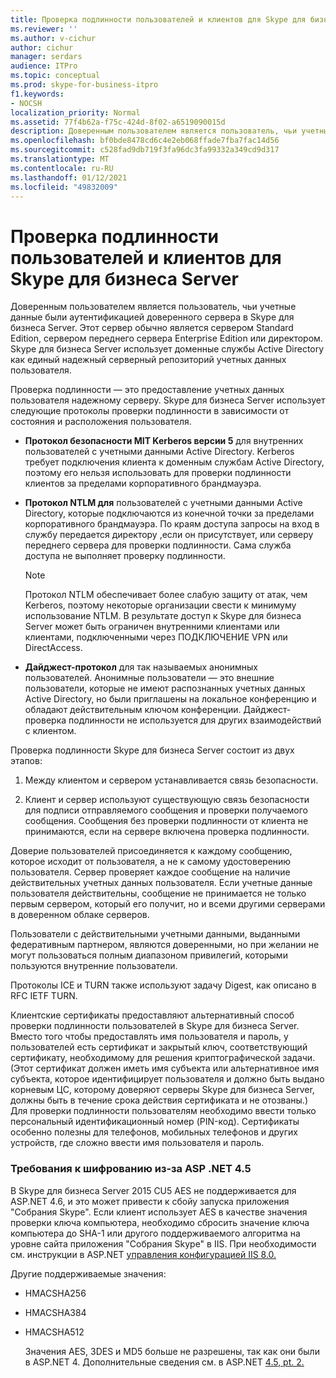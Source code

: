 ```yaml
---
title: Проверка подлинности пользователей и клиентов для Skype для бизнеса Server
ms.reviewer: ''
ms.author: v-cichur
author: cichur
manager: serdars
audience: ITPro
ms.topic: conceptual
ms.prod: skype-for-business-itpro
f1.keywords:
- NOCSH
localization_priority: Normal
ms.assetid: 77f4b62a-f75c-424d-8f02-a6519090015d
description: Доверенным пользователем является пользователь, чьи учетные данные были аутентификацией доверенного сервера в Skype для бизнеса Server. Этот сервер обычно является сервером Standard Edition, сервером переднего сервера Enterprise Edition или директором. Skype для бизнеса Server использует доменные службы Active Directory как единый надежный серверный репозиторий учетных данных пользователя.
ms.openlocfilehash: bf0bde8478cd6c4e2eb068ffade7fba7fac14d56
ms.sourcegitcommit: c528fad9db719f3fa96dc3fa99332a349cd9d317
ms.translationtype: MT
ms.contentlocale: ru-RU
ms.lasthandoff: 01/12/2021
ms.locfileid: "49832009"
---
```

# <a name="user-and-client-authentication-for-skype-for-business-server"></a>Проверка подлинности пользователей и клиентов для Skype для бизнеса Server
 
Доверенным пользователем является пользователь, чьи учетные данные были аутентификацией доверенного сервера в Skype для бизнеса Server. Этот сервер обычно является сервером Standard Edition, сервером переднего сервера Enterprise Edition или директором. Skype для бизнеса Server использует доменные службы Active Directory как единый надежный серверный репозиторий учетных данных пользователя.
  
Проверка подлинности — это предоставление учетных данных пользователя надежному серверу. Skype для бизнеса Server использует следующие протоколы проверки подлинности в зависимости от состояния и расположения пользователя.
  
- **Протокол безопасности MIT Kerberos версии 5** для внутренних пользователей с учетными данными Active Directory. Kerberos требует подключения клиента к доменным службам Active Directory, поэтому его нельзя использовать для проверки подлинности клиентов за пределами корпоративного брандмауэра.
    
- **Протокол NTLM для** пользователей с учетными данными Active Directory, которые подключаются из конечной точки за пределами корпоративного брандмауэра. По краям доступа запросы на вход в службу передается директору ,если он присутствует, или серверу переднего сервера для проверки подлинности. Сама служба доступа не выполняет проверку подлинности.
    
    > [!NOTE]
    > Протокол NTLM обеспечивает более слабую защиту от атак, чем Kerberos, поэтому некоторые организации свести к минимуму использование NTLM. В результате доступ к Skype для бизнеса Server может быть ограничен внутренними клиентами или клиентами, подключенными через ПОДКЛЮЧЕНИЕ VPN или DirectAccess. 
  
- **Дайджест-протокол** для так называемых анонимных пользователей. Анонимные пользователи — это внешние пользователи, которые не имеют распознанных учетных данных Active Directory, но были приглашены на локальное конференцию и обладают действительным ключом конференции. Дайджест-проверка подлинности не используется для других взаимодействий с клиентом.
    
Проверка подлинности Skype для бизнеса Server состоит из двух этапов:
  
1. Между клиентом и сервером устанавливается связь безопасности.
    
2. Клиент и сервер используют существующую связь безопасности для подписи отправляемого сообщения и проверки получаемого сообщения. Сообщения без проверки подлинности от клиента не принимаются, если на сервере включена проверка подлинности.
    
Доверие пользователей присоединяется к каждому сообщению, которое исходит от пользователя, а не к самому удостоверению пользователя. Сервер проверяет каждое сообщение на наличие действительных учетных данных пользователя. Если учетные данные пользователя действительны, сообщение не принимается не только первым сервером, который его получит, но и всеми другими серверами в доверенном облаке серверов.
  
Пользователи с действительными учетными данными, выданными федеративным партнером, являются доверенными, но при желании не могут пользоваться полным диапазоном привилегий, которыми пользуются внутренние пользователи.
  
Протоколы ICE и TURN также используют задачу Digest, как описано в RFC IETF TURN.
  
Клиентские сертификаты предоставляют альтернативный способ проверки подлинности пользователей в Skype для бизнеса Server. Вместо того чтобы предоставлять имя пользователя и пароль, у пользователей есть сертификат и закрытый ключ, соответствующий сертификату, необходимому для решения криптографической задачи. (Этот сертификат должен иметь имя субъекта или альтернативное имя субъекта, которое идентифицирует пользователя и должно быть выдано корневым ЦС, которому доверяют серверы Skype для бизнеса Server, должны быть в течение срока действия сертификата и не отозваны.) Для проверки подлинности пользователям необходимо ввести только персональный идентификационный номер (PIN-код). Сертификаты особенно полезны для телефонов, мобильных телефонов и других устройств, где сложно ввести имя пользователя и пароль.
  
### <a name="cryptographic-requirements-due-to-asp-net-45"></a>Требования к шифрованию из-за ASP .NET 4.5 

В Skype для бизнеса Server 2015 CU5 AES не поддерживается для ASP.NET 4.6, и это может привести к сбойу запуска приложения "Собрания Skype". Если клиент использует AES в качестве значения проверки ключа компьютера, необходимо сбросить значение ключа компьютера до SHA-1 или другого поддерживаемого алгоритма на уровне сайта приложения "Собрания Skype" в IIS. При необходимости см. инструкции в ASP.NET [управления конфигурацией IIS 8.0.](https://docs.microsoft.com/iis/get-started/whats-new-in-iis-8/iis-80-aspnet-configuration-management)
  
Другие поддерживаемые значения:
  
- HMACSHA256
    
- HMACSHA384
    
- HMACSHA512
    
  Значения AES, 3DES и MD5 больше не разрешены, так как они были в ASP.NET 4. Дополнительные сведения см. в ASP.NET [4.5, pt. 2.](https://blogs.msdn.microsoft.com/webdev/2012/10/23/cryptographic-improvements-in-asp-net-4-5-pt-2/)
  
